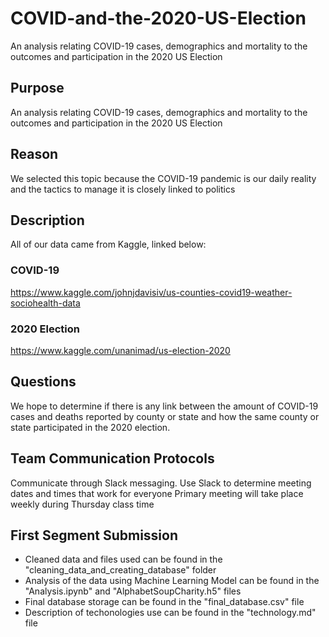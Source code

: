 # COVID-and-the-2020-US-Election
An analysis relating COVID-19 cases, demographics and mortality to the outcomes and participation in the 2020 US Election

## Purpose
An analysis relating COVID-19 cases, demographics and mortality to the outcomes and participation in the 2020 US Election

## Reason
We selected this topic because the COVID-19 pandemic is our daily reality and the tactics to manage it is closely linked to politics

## Description
All of our data came from Kaggle, linked below:

### COVID-19
https://www.kaggle.com/johnjdavisiv/us-counties-covid19-weather-sociohealth-data

### 2020 Election
https://www.kaggle.com/unanimad/us-election-2020

## Questions
We hope to determine if there is any link between the amount of COVID-19 cases and deaths reported by county or state and how the same county or state participated in the 2020 election.

## Team Communication Protocols
Communicate through Slack messaging. 
Use Slack to determine meeting dates and times that work for everyone
Primary meeting will take place weekly during Thursday class time

## First Segment Submission
- Cleaned data and files used can be found in the "cleaning_data_and_creating_database" folder
- Analysis of the data using Machine Learning Model can be found in the "Analysis.ipynb" and "AlphabetSoupCharity.h5" files
- Final database storage can be found in the "final_database.csv" file
- Description of techonologies use can be found in the "technology.md" file
